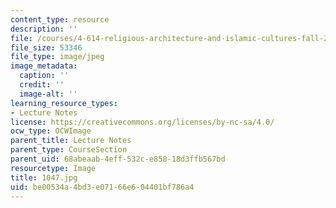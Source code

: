 ```yaml
---
content_type: resource
description: ''
file: /courses/4-614-religious-architecture-and-islamic-cultures-fall-2002/be00534a4bd3e07166e604401bf786a4_1047.jpg
file_size: 53346
file_type: image/jpeg
image_metadata:
  caption: ''
  credit: ''
  image-alt: ''
learning_resource_types:
- Lecture Notes
license: https://creativecommons.org/licenses/by-nc-sa/4.0/
ocw_type: OCWImage
parent_title: Lecture Notes
parent_type: CourseSection
parent_uid: 68abeaab-4eff-532c-e858-18d3ffb567bd
resourcetype: Image
title: 1047.jpg
uid: be00534a-4bd3-e071-66e6-04401bf786a4
---
```

